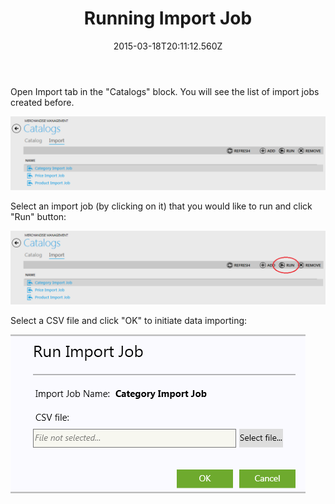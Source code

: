 ﻿---
title: Running Import Job
description: Running Import Job
layout: docs
date: 2015-03-18T20:11:12.560Z
priority: 3
---
Open Import tab in the "Catalogs" block. You will see the list of import jobs created before.

<img src="../../../../assets/images/docs/014-import-jobs.PNG" />

Select an import job (by clicking on it) that you would like to run and click "Run" button:

<img src="../../../../assets/images/docs/015-import-jobs.png" />

Select a CSV file and click "OK" to initiate data importing:

<img src="../../../../assets/images/docs/016-select-csv-file.PNG" />
